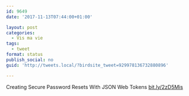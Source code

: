 ```yaml
---
id: 9649
date: '2017-11-13T07:44:00+01:00'

layout: post
categories:
  - Vis ma vie
tags:
  - tweet
format: status
publish_social: no
guid: 'http://tweets.local/?birdsite_tweet=929978136732880896'

---
```


Creating Secure Password Resets With JSON Web Tokens [bit.ly/2zD5Mis](http://bit.ly/2zD5Mis)